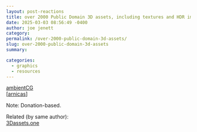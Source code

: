 ```yaml
---
layout: post-reactions
title: over 2000 Public Domain 3D assets, including textures and HDR images
date: 2025-03-03 08:56:49 -0400
author: joe jenett
category: 
permalink: /over-2000-public-domain-3d-assets/
slug: over-2000-public-domain-3d-assets
summary: 

categories:
  - graphics
  - resources
---
```

<a title="ambientCG - CC0 Textures, HDRIs and Models" href="https://ambientcg.com/">ambientCG</a><br>[<a title="source" href="https://pinboard.in/u:arnicas">arnicas</a>]

<p class="note">Note: Donation-based.</p>
<p>
Related (by same author):<br>
<a title="3Dassets.one - The asset search engine" href="https://3dassets.one/">3Dassets.one</a>
</p>
<a style="display:none;" href="https://brid.gy/publish/mastodon"><small>(cross-posted to mastodon)</small></a>